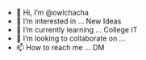 - 👋 Hi, I’m @owlchacha
- 👀 I’m interested in ... New Ideas
- 🌱 I’m currently learning ... College IT
- 💞️ I’m looking to collaborate on ... 
- 📫 How to reach me ... DM

<!---
owlchacha/owlchacha is a ✨ special ✨ repository because its `README.md` (this file) appears on your GitHub profile.
You can click the Preview link to take a look at your changes.
--->
